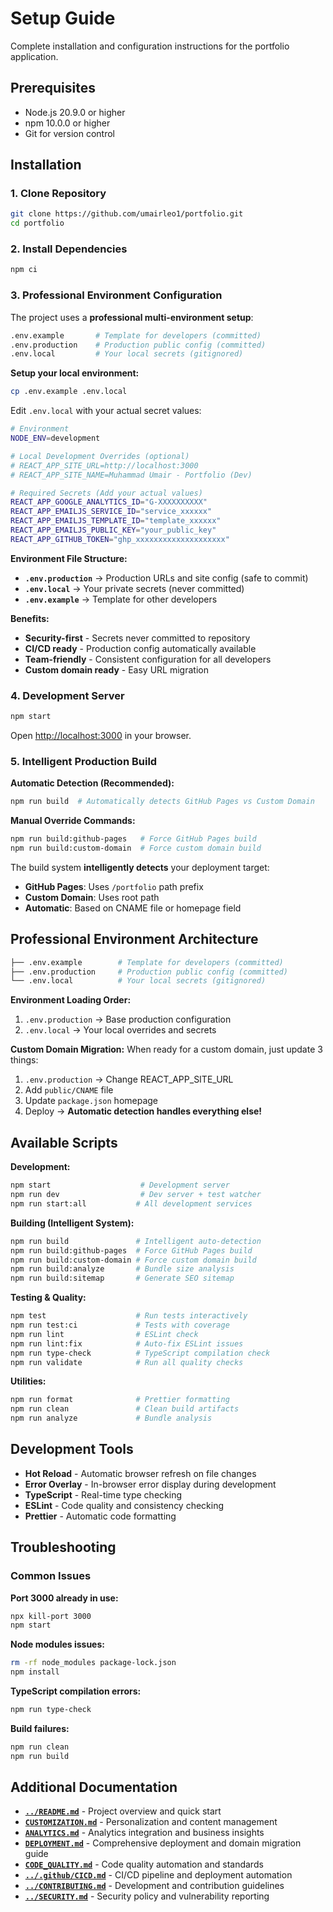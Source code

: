 # Setup Guide

Complete installation and configuration instructions for the portfolio application.

## Prerequisites

- Node.js 20.9.0 or higher
- npm 10.0.0 or higher
- Git for version control

## Installation

### 1. Clone Repository

```bash
git clone https://github.com/umairleo1/portfolio.git
cd portfolio
```

### 2. Install Dependencies

```bash
npm ci
```

### 3. Professional Environment Configuration

The project uses a **professional multi-environment setup**:

```bash
.env.example       # Template for developers (committed)
.env.production    # Production public config (committed)
.env.local         # Your local secrets (gitignored)
```

**Setup your local environment:**

```bash
cp .env.example .env.local
```

Edit `.env.local` with your actual secret values:

```bash
# Environment
NODE_ENV=development

# Local Development Overrides (optional)
# REACT_APP_SITE_URL=http://localhost:3000
# REACT_APP_SITE_NAME=Muhammad Umair - Portfolio (Dev)

# Required Secrets (Add your actual values)
REACT_APP_GOOGLE_ANALYTICS_ID="G-XXXXXXXXXX"
REACT_APP_EMAILJS_SERVICE_ID="service_xxxxxx"
REACT_APP_EMAILJS_TEMPLATE_ID="template_xxxxxx"
REACT_APP_EMAILJS_PUBLIC_KEY="your_public_key"
REACT_APP_GITHUB_TOKEN="ghp_xxxxxxxxxxxxxxxxxxxx"
```

**Environment File Structure:**

- **`.env.production`** → Production URLs and site config (safe to commit)
- **`.env.local`** → Your private secrets (never committed)
- **`.env.example`** → Template for other developers

**Benefits:**

- **Security-first** - Secrets never committed to repository
- **CI/CD ready** - Production config automatically available
- **Team-friendly** - Consistent configuration for all developers
- **Custom domain ready** - Easy URL migration

### 4. Development Server

```bash
npm start
```

Open [http://localhost:3000](http://localhost:3000) in your browser.

### 5. Intelligent Production Build

**Automatic Detection (Recommended):**

```bash
npm run build  # Automatically detects GitHub Pages vs Custom Domain
```

**Manual Override Commands:**

```bash
npm run build:github-pages   # Force GitHub Pages build
npm run build:custom-domain  # Force custom domain build
```

The build system **intelligently detects** your deployment target:

- **GitHub Pages**: Uses `/portfolio` path prefix
- **Custom Domain**: Uses root path
- **Automatic**: Based on CNAME file or homepage field

## Professional Environment Architecture

```bash
├── .env.example        # Template for developers (committed)
├── .env.production     # Production public config (committed)
└── .env.local          # Your local secrets (gitignored)
```

**Environment Loading Order:**

1. `.env.production` → Base production configuration
2. `.env.local` → Your local overrides and secrets

**Custom Domain Migration:**
When ready for a custom domain, just update 3 things:

1. `.env.production` → Change REACT_APP_SITE_URL
2. Add `public/CNAME` file
3. Update `package.json` homepage
4. Deploy → **Automatic detection handles everything else!**

## Available Scripts

**Development:**

```bash
npm start                    # Development server
npm run dev                  # Dev server + test watcher
npm run start:all           # All development services
```

**Building (Intelligent System):**

```bash
npm run build               # Intelligent auto-detection
npm run build:github-pages  # Force GitHub Pages build
npm run build:custom-domain # Force custom domain build
npm run build:analyze       # Bundle size analysis
npm run build:sitemap       # Generate SEO sitemap
```

**Testing & Quality:**

```bash
npm test                    # Run tests interactively
npm run test:ci             # Tests with coverage
npm run lint                # ESLint check
npm run lint:fix            # Auto-fix ESLint issues
npm run type-check          # TypeScript compilation check
npm run validate            # Run all quality checks
```

**Utilities:**

```bash
npm run format              # Prettier formatting
npm run clean               # Clean build artifacts
npm run analyze             # Bundle analysis
```

## Development Tools

- **Hot Reload** - Automatic browser refresh on file changes
- **Error Overlay** - In-browser error display during development
- **TypeScript** - Real-time type checking
- **ESLint** - Code quality and consistency checking
- **Prettier** - Automatic code formatting

## Troubleshooting

### Common Issues

**Port 3000 already in use:**

```bash
npx kill-port 3000
npm start
```

**Node modules issues:**

```bash
rm -rf node_modules package-lock.json
npm install
```

**TypeScript compilation errors:**

```bash
npm run type-check
```

**Build failures:**

```bash
npm run clean
npm run build
```

## Additional Documentation

- **[`../README.md`](../README.md)** - Project overview and quick start
- **[`CUSTOMIZATION.md`](CUSTOMIZATION.md)** - Personalization and content management
- **[`ANALYTICS.md`](ANALYTICS.md)** - Analytics integration and business insights
- **[`DEPLOYMENT.md`](DEPLOYMENT.md)** - Comprehensive deployment and domain migration guide
- **[`CODE_QUALITY.md`](CODE_QUALITY.md)** - Code quality automation and standards
- **[`../.github/CICD.md`](../.github/CICD.md)** - CI/CD pipeline and deployment automation
- **[`../CONTRIBUTING.md`](../CONTRIBUTING.md)** - Development and contribution guidelines
- **[`../SECURITY.md`](../SECURITY.md)** - Security policy and vulnerability reporting
